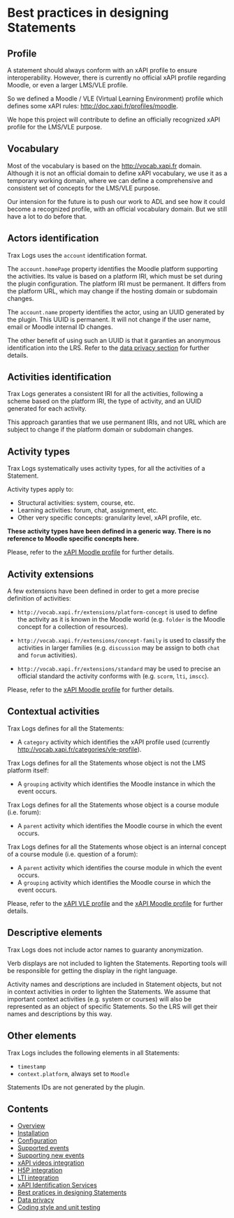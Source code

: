 # Best practices in designing Statements


## Profile

A statement should always conform with an xAPI profile to ensure interoperability. 
However, there is currently no official xAPI profile regarding Moodle, or even a larger LMS/VLE profile.

So we defined a Moodle / VLE (Virtual Learning Environment) profile which defines some xAPI rules: http://doc.xapi.fr/profiles/moodle.

We hope this project will contribute to define an officially recognized xAPI profile for the LMS/VLE purpose.


## Vocabulary

Most of the vocabulary is based on the http://vocab.xapi.fr domain.
Although it is not an official domain to define xAPI vocabulary, we use it as a temporary working domain,
where we can define a comprehensive and consistent set of concepts for the LMS/VLE purpose.

Our intension for the future is to push our work to ADL and see how it could become a recognized profile,
with an official vocabulary domain. But we still have a lot to do before that.


## Actors identification

Trax Logs uses the `account` identification format.

The `account.homePage` property identifies the Moodle platform supporting the activities.
Its value is based on a platform IRI, which must be set during the plugin configuration.
The platform IRI must be permanent. It differs from the platform URL, which may change if the hosting domain or subdomain changes.

The `account.name` property identifies the actor, using an UUID generated by the plugin.
This UUID is permanent. It will not change if the user name, email or Moodle internal ID changes.

The other benefit of using such an UUID is that it garanties an anonymous identification into the LRS.
Refer to the [data privacy section](privacy.md) for further details.


## Activities identification

Trax Logs generates a consistent IRI for all the activities, following a scheme based on the platform IRI,
the type of activity, and an UUID generated for each activity.

This approach garanties that we use permanent IRIs, and not URL which are subject to change
if the platform domain or subdomain changes.


## Activity types

Trax Logs systematically uses activity types, for all the activities of a Statement.

Activity types apply to:
* Structural activities: system, course, etc.
* Learning activities: forum, chat, assignment, etc.
* Other very specific concepts: granularity level, xAPI profile, etc.

**These activity types have been defined in a generic way. There is no reference to Moodle specific concepts here.**

Please, refer to the [xAPI Moodle profile](http://doc.xapi.fr/profiles/moodle/concepts) for further details.


## Activity extensions

A few extensions have been defined in order to get a more precise definition of activities:

- `http://vocab.xapi.fr/extensions/platform-concept` is used to define the activity as it is known in the Moodle world (e.g. `folder` is the Moodle concept for a collection of resources). 

- `http://vocab.xapi.fr/extensions/concept-family` is used to classify the activities in larger families (e.g. `discussion` may be assign to both `chat` and `forum` activities).

- `http://vocab.xapi.fr/extensions/standard` may be used to precise an official standard the activity conforms with (e.g. `scorm`, `lti`, `imscc`).

Please, refer to the [xAPI Moodle profile](http://doc.xapi.fr/profiles/moodle/concepts) for further details.


## Contextual activities

Trax Logs defines for all the Statements:
* A `category` activity which identifies the xAPI profile used (currently http://vocab.xapi.fr/categories/vle-profile).

Trax Logs defines for all the Statements whose object is not the LMS platform itself:
* A `grouping` activity which identifies the Moodle instance in which the event occurs.

Trax Logs defines for all the Statements whose object is a course module (i.e. forum):
* A `parent` activity which identifies the Moodle course in which the event occurs.

Trax Logs defines for all the Statements whose object is an internal concept of a course module (i.e. question of a forum):
* A `parent` activity which identifies the course module in which the event occurs.
* A `grouping` activity which identifies the Moodle course in which the event occurs.

Please, refer to the [xAPI VLE profile](http://doc.xapi.fr/profiles/moodle/statements) and the [xAPI Moodle profile](http://doc.xapi.fr/profiles/moodle/statements) for further details.


## Descriptive elements

Trax Logs does not include actor names to guaranty anonymization.

Verb displays are not included to lighten the Statements. Reporting tools will be responsible for getting the display in the right language.

Activity names and descriptions are included in Statement objects, but not in context activities in order to lighten the Statements. We assume that important context activities (e.g. system or courses) will also be represented as an object of specific Statements. So the LRS will get their names and descriptions by this way.


## Other elements

Trax Logs includes the following elements in all Statements:
* `timestamp`
* `context.platform`, always set to `Moodle`

Statements IDs are not generated by the plugin.


## Contents

* [Overview](../README.md)
* [Installation](install.md)
* [Configuration](config.md)
* [Supported events](events.md)
* [Supporting new events](extend.md)
* [xAPI videos integration](vid.md)
* [H5P integration](h5p.md)
* [LTI integration](lti.md)
* [xAPI Identification Services](id.md)
* [Best pratices in designing Statements](best-practices.md)
* [Data privacy](privacy.md)
* [Coding style and unit testing](test.md)
